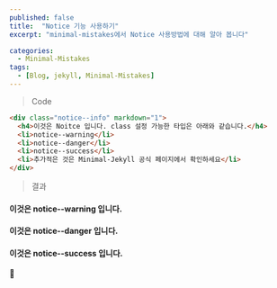 ```yaml
---
published: false
title:  "Notice 기능 사용하기"
excerpt: "minimal-mistakes에서 Notice 사용방법에 대해 알아 봅니다"

categories:
  - Minimal-Mistakes
tags:
  - [Blog, jekyll, Minimal-Mistakes]
---
```


> Code

```html
<div class="notice--info" markdown="1">
  <h4>이것은 Noitce 입니다. class 설정 가능한 타입은 아래와 같습니다.</h4>
  <li>notice--warning</li>
  <li>notice--danger</li>
  <li>notice--success</li>
  <li>추가적은 것은 Minimal-Jekyll 공식 페이지에서 확인하세요</li>
</div>
```

> 결과
<div class="notice--warning" markdown="1">
  <h4>이것은 notice--warning 입니다.</h4>
</div>

<div class="notice--danger" markdown="1">
  <h4>이것은 notice--danger 입니다.</h4>
</div>

<div class="notice--success" markdown="1">
  <h4>이것은 notice--success 입니다.</h4>
</div>

🔽